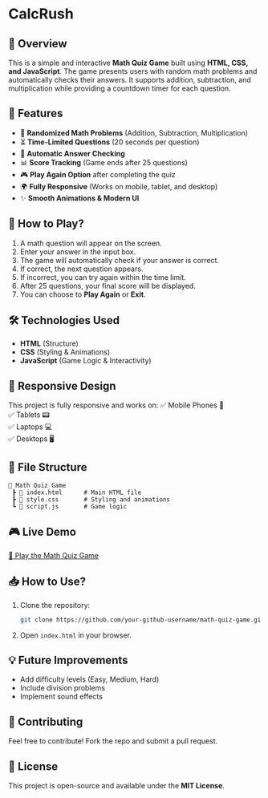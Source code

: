 # CalcRush

## 📌 Overview
This is a simple and interactive **Math Quiz Game** built using **HTML, CSS, and JavaScript**. The game presents users with random math problems and automatically checks their answers. It supports addition, subtraction, and multiplication while providing a countdown timer for each question.

## 🎯 Features
- 🔢 **Randomized Math Problems** (Addition, Subtraction, Multiplication)
- ⏳ **Time-Limited Questions** (20 seconds per question)
- 🎯 **Automatic Answer Checking**
- 📊 **Score Tracking** (Game ends after 25 questions)
- 🎮 **Play Again Option** after completing the quiz
- 🌍 **Fully Responsive** (Works on mobile, tablet, and desktop)
- ✨ **Smooth Animations & Modern UI**

## 🚀 How to Play?
1. A math question will appear on the screen.
2. Enter your answer in the input box.
3. The game will automatically check if your answer is correct.
4. If correct, the next question appears.
5. If incorrect, you can try again within the time limit.
6. After 25 questions, your final score will be displayed.
7. You can choose to **Play Again** or **Exit**.

## 🛠️ Technologies Used
- **HTML** (Structure)
- **CSS** (Styling & Animations)
- **JavaScript** (Game Logic & Interactivity)

## 📱 Responsive Design
This project is fully responsive and works on:
✅ Mobile Phones 📱  
✅ Tablets 📟  
✅ Laptops 💻  
✅ Desktops 🖥️  

## 📂 File Structure
```
📁 Math Quiz Game
 ┣ 📜 index.html      # Main HTML file
 ┣ 📜 style.css       # Styling and animations
 ┗ 📜 script.js       # Game logic
```

## 🎮 Live Demo
[🔗 Play the Math Quiz Game](https://your-github-username.github.io/math-quiz-game)

## 📥 How to Use?
1. Clone the repository:
   ```sh
   git clone https://github.com/your-github-username/math-quiz-game.git
   ```
2. Open `index.html` in your browser.

## 💡 Future Improvements
- Add difficulty levels (Easy, Medium, Hard)
- Include division problems
- Implement sound effects

## 🙌 Contributing
Feel free to contribute! Fork the repo and submit a pull request.

## 📜 License
This project is open-source and available under the **MIT License**.

